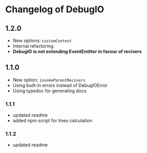 # Changelog of DebugIO
## 1.2.0
* New options: `customContext`
* Internal refactoring.
* **DebugIO is not extending EventEmitter in favour of recivers**
## 1.1.0
* New option: `invokeParentRecivers`
* Using built-in errors instead of DebugIOError
* Using typedoc for generating docs
### 1.1.1
* updated readme
* added npm script for lines calculation
### 1.1.2
* updated readme